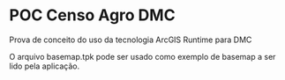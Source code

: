 # POC Censo Agro DMC
Prova de conceito do uso da tecnologia ArcGIS Runtime para DMC

O arquivo basemap.tpk pode ser usado como exemplo de basemap a ser lido pela aplicação.
